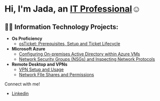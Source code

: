 <h1>Hi, I'm Jada, an <a href="https://linkedin.com/in/Josh">IT Professional</a>☺</h1>

<h2>👨‍💻 Information Technology Projects:</h2>

- <b>Os Proficiency</b>
  - [osTicket: Prerequisites, Setup and Ticket Lifecycle](https://github.com/jsmcoleman/osticket-prereqs)
- <b>Microsoft Azure</b>
  - [Configuring On-premises Active Directory within Azure VMs](https://github.com/jsmcoleman/configure-ad)
  - [Network Security Groups (NSGs) and Inspecting Network Protocols](https://github.com/joshmadakorcc/azure-network-protocols)
- <b> Remote Desktop and VPNs </b>
  - [VPN Setup and Usage](https://github.com/jsmcoleman/osticket-prereqs)
  - [Network FIle Shares and Permissions](https://github.com/jsmcoleman/osticket-prereqs)

Connect with me!
 
- [Linkedin](https://www.linkedin.com/in/jada-coleman/)


